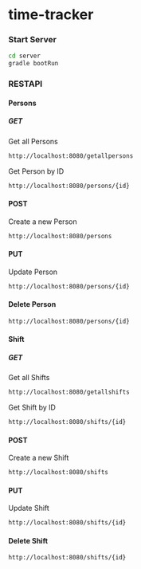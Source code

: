 # time-tracker

### Start Server
```bash
cd server
gradle bootRun
```

### RESTAPI
#### Persons

##### GET
Get all Persons
```bash
http://localhost:8080/getallpersons
```

Get Person by ID
```bash
http://localhost:8080/persons/{id}
```
#### POST
Create a new Person
```bash
http://localhost:8080/persons
```

#### PUT
Update Person
```bash
http://localhost:8080/persons/{id}
```

#### Delete Person
```bash
http://localhost:8080/persons/{id}
```

#### Shift

##### GET
Get all Shifts
```bash
http://localhost:8080/getallshifts
```

Get Shift by ID
```bash
http://localhost:8080/shifts/{id}
```
#### POST
Create a new Shift
```bash
http://localhost:8080/shifts
```

#### PUT
Update Shift
```bash
http://localhost:8080/shifts/{id}
```

#### Delete Shift
```bash
http://localhost:8080/shifts/{id}
```
